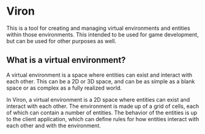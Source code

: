 # Viron
This is a tool for creating and managing virtual environments and entities within those environments. This intended to be used for game development, but can be used for other purposes as well.

## What is a virtual environment?
A virtual environment is a space where entities can exist and interact with each other. This can be a 2D or 3D space, and can be as simple as a blank space or as complex as a fully realized world.

In Viron, a virtual environment is a 2D space where entities can exist and interact with each other. The environment is made up of a grid of cells, each of which can contain a number of entities. The behavior of the entities is up to the client application, which can define rules for how entities interact with each other and with the environment.
